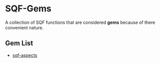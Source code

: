 # SQF-Gems
A collection of SQF functions that are considered **gems** because of there convenient nature.
## Gem List
* [sqf-aspects](https://github.com/arma3/SQF-Gems/tree/master/gems/sqf-aspects)
